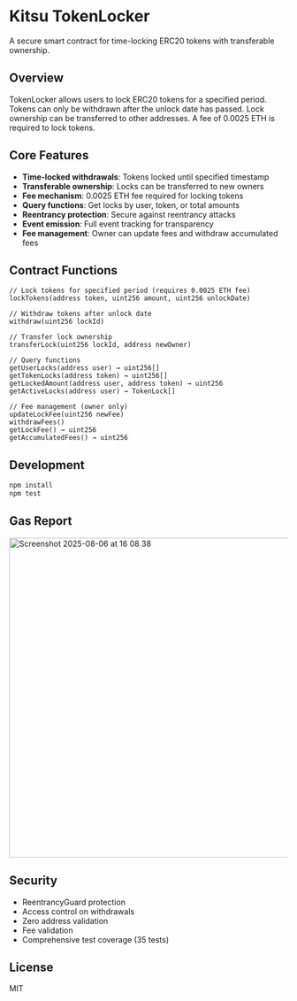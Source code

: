 # Kitsu TokenLocker

A secure smart contract for time-locking ERC20 tokens with transferable ownership.

## Overview

TokenLocker allows users to lock ERC20 tokens for a specified period. Tokens can only be withdrawn after the unlock date has passed. Lock ownership can be transferred to other addresses. A fee of 0.0025 ETH is required to lock tokens.

## Core Features

- **Time-locked withdrawals**: Tokens locked until specified timestamp
- **Transferable ownership**: Locks can be transferred to new owners
- **Fee mechanism**: 0.0025 ETH fee required for locking tokens
- **Query functions**: Get locks by user, token, or total amounts
- **Reentrancy protection**: Secure against reentrancy attacks
- **Event emission**: Full event tracking for transparency
- **Fee management**: Owner can update fees and withdraw accumulated fees

## Contract Functions

```solidity
// Lock tokens for specified period (requires 0.0025 ETH fee)
lockTokens(address token, uint256 amount, uint256 unlockDate)

// Withdraw tokens after unlock date
withdraw(uint256 lockId)

// Transfer lock ownership
transferLock(uint256 lockId, address newOwner)

// Query functions
getUserLocks(address user) → uint256[]
getTokenLocks(address token) → uint256[]
getLockedAmount(address user, address token) → uint256
getActiveLocks(address user) → TokenLock[]

// Fee management (owner only)
updateLockFee(uint256 newFee)
withdrawFees()
getLockFee() → uint256
getAccumulatedFees() → uint256
```

## Development

```bash
npm install
npm test
```

## Gas Report

<img width="783" height="578" alt="Screenshot 2025-08-06 at 16 08 38" src="https://github.com/user-attachments/assets/e5669802-5250-445a-8793-df5a5815475c" />


## Security

- ReentrancyGuard protection
- Access control on withdrawals
- Zero address validation
- Fee validation
- Comprehensive test coverage (35 tests)

## License

MIT
